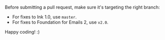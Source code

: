 Before submitting a pull request, make sure it's targeting the right branch:

- For fixes to Ink 1.0, use `master`.
- For fixes to Foundation for Emails 2, use `v2.0`.

Happy coding! :)
